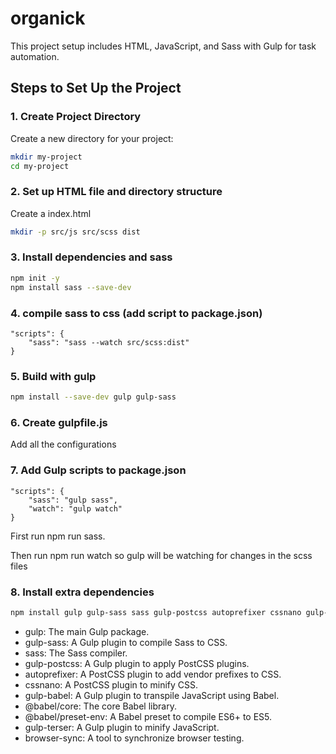 # organick

This project setup includes HTML, JavaScript, and Sass with Gulp for task automation.

## Steps to Set Up the Project

### 1. Create Project Directory

Create a new directory for your project:

```bash
mkdir my-project
cd my-project
```

### 2. Set up HTML file and directory structure

Create a index.html

```bash
mkdir -p src/js src/scss dist
```

### 3. Install dependencies and sass

```bash
npm init -y
npm install sass --save-dev
```

### 4. compile sass to css (add script to package.json)

```
"scripts": {
    "sass": "sass --watch src/scss:dist"
}
```

### 5. Build with gulp

```bash
npm install --save-dev gulp gulp-sass
```

### 6. Create gulpfile.js

Add all the configurations

### 7. Add Gulp scripts to package.json

```
"scripts": {
    "sass": "gulp sass",
    "watch": "gulp watch"
}
```

First run npm run sass.

Then run npm run watch so gulp will be watching for changes in the scss files

### 8. Install extra dependencies

```bash
npm install gulp gulp-sass sass gulp-postcss autoprefixer cssnano gulp-babel @babel/core @babel/preset-env gulp-terser browser-sync --save-dev
```

- gulp: The main Gulp package.
- gulp-sass: A Gulp plugin to compile Sass to CSS.
- sass: The Sass compiler.
- gulp-postcss: A Gulp plugin to apply PostCSS plugins.
- autoprefixer: A PostCSS plugin to add vendor prefixes to CSS.
- cssnano: A PostCSS plugin to minify CSS.
- gulp-babel: A Gulp plugin to transpile JavaScript using Babel.
- @babel/core: The core Babel library.
- @babel/preset-env: A Babel preset to compile ES6+ to ES5.
- gulp-terser: A Gulp plugin to minify JavaScript.
- browser-sync: A tool to synchronize browser testing.
